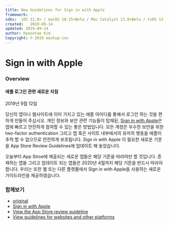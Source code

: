 ```yaml
---
title: New Guidelines for Sign in with Apple
framework: -
sdks:  iOS 12.0+ / macOS 10.15+Beta / Mac Catalyst 13.0+Beta / tvOS 13.0+Beta / watchOS 6.0+
created:   2019-09-14
updated: 2019-09-14
author: Hyeontae Kim
Copyright: © 2019 mashup-ios
---
```



# Sign in with Apple

### Overview

#### 애플 로그인 관련 새로운 지침

2019년 9월 12일
 
당신의 앱이나 웹사이트에 이미 가지고 있는 애플 아이디를 통해서 로그인 하는 것을 편하게 만들어 주십시오. 개인 정보와 보안 관련 기능들이 탑재된, [Sign in with Apple](https://developer.apple.com/sign-in-with-apple/)은 앱에 빠르고 안전하게 참여할 수 있는 좋은 방법입니다. 모든 계정은 우수한 보안을 위한 two-factor authentication 그리고 앱 혹은 사이트 내부에서의 유저의 행동을 애플이 추척 할 수 없으므로 안전하게 보호됩니다. Sign in with Apple 이 필요한 새로운 기준을 App Store Review Guidelines에 업데이트 해 놓았습니다.
 
오늘부터 App Stroe에 제출되는 새로운 앱들은 해당 기준을 따라야만 할 것입니다. 존재하는 앱들 그리고 업데이트 되는 앱들은 2020년 4월까지 해당 기준을 반드시 따라야 합니다. 우리는 또한 웹 또는 다른 플랫폼에서 Sign in with Apple을 사용하는 새로운 가이드라인을 제공하였습니다.


### 함께보기
* [original](https://developer.apple.com/news/?id=09122019b)
* [Sign in with Apple](https://developer.apple.com/sign-in-with-apple/)
* [View the App Store review guideline](https://developer.apple.com/app-store/review/guidelines/#sign-in-with-apple)
* [View guidelines for websites and other platforms](https://developer.apple.com/sign-in-with-apple/usage-guidelines-for-websites-and-other-platforms/)
